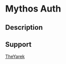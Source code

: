 Mythos Auth
===========

Description
-----------

Support
-------

[TheYarek](mailto:jwojtas@yarek.io)
